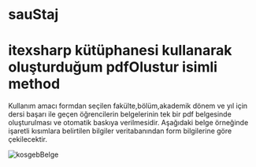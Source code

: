# sauStaj
# itexsharp kütüphanesi kullanarak oluşturduğum pdfOlustur isimli method

Kullanım amacı formdan seçilen fakülte,bölüm,akademik dönem ve yıl için dersi başarı ile geçen öğrencilerin belgelerinin tek bir pdf belgesinde oluşturulması ve otomatik baskıya verilmesidir.
Aşağıdaki belge örneğinde işaretli kısımlara belirtilen bilgiler veritabanından form bilgilerine göre çekilecektir.

![kosgebBelge](https://user-images.githubusercontent.com/11387887/55236584-57267200-5241-11e9-927b-e67e326590b4.PNG)


